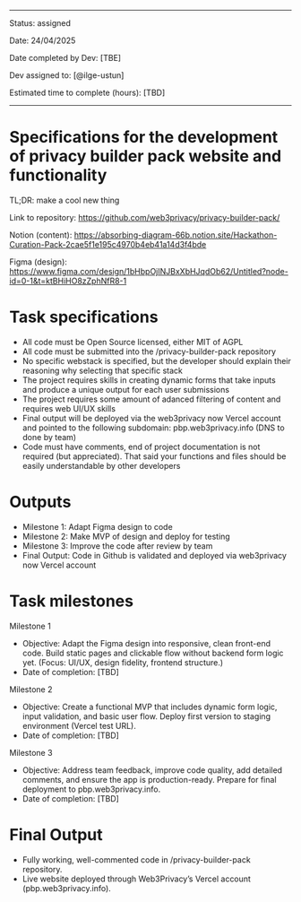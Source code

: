 -----------

Status: assigned

Date: 24/04/2025

Date completed by Dev: [TBE]

Dev assigned to: [@ilge-ustun]

Estimated time to complete (hours): [TBD]

-----------

# Specifications for the development of privacy builder pack website and functionality

TL;DR: make a cool new thing

Link to repository: https://github.com/web3privacy/privacy-builder-pack/

Notion (content): https://absorbing-diagram-66b.notion.site/Hackathon-Curation-Pack-2cae5f1e195c4970b4eb41a14d3f4bde

Figma (design): https://www.figma.com/design/1bHbpOjINJBxXbHJqdOb62/Untitled?node-id=0-1&t=ktBHiHO8zZphNfR8-1

# Task specifications

- All code must be Open Source licensed, either MIT of AGPL
- All code must be submitted into the /privacy-builder-pack repository
- No specific webstack is specified, but the developer should explain their reasoning why selecting that specific stack
- The project requires skills in creating dynamic forms that take inputs and produce a unique output for each user submissions
- The project requires some amount of adanced filtering of content and requires web UI/UX skills
- Final output will be deployed via the web3privacy now Vercel account and pointed to the following subdomain: pbp.web3privacy.info (DNS to done by team)
- Code must have comments, end of project documentation is not required (but appreciated). That said your functions and files should be easily understandable by other developers

# Outputs

- Milestone 1: Adapt Figma design to code
- Milestone 2: Make MVP of design and deploy for testing
- Milestone 3: Improve the code after review by team
- Final Output: Code in Github is validated and deployed via web3privacy now Vercel account


# Task milestones

Milestone 1

- Objective: Adapt the Figma design into responsive, clean front-end code. Build static pages and clickable flow without backend form logic yet. (Focus: UI/UX, design fidelity, frontend structure.)
- Date of completion: [TBD]


Milestone 2

- Objective: Create a functional MVP that includes dynamic form logic, input validation, and basic user flow. Deploy first version to staging environment (Vercel test URL).
- Date of completion: [TBD]


Milestone 3

- Objective: Address team feedback, improve code quality, add detailed comments, and ensure the app is production-ready. Prepare for final deployment to pbp.web3privacy.info.
- Date of completion: [TBD]

# Final Output

- Fully working, well-commented code in /privacy-builder-pack repository.
- Live website deployed through Web3Privacy’s Vercel account (pbp.web3privacy.info).
